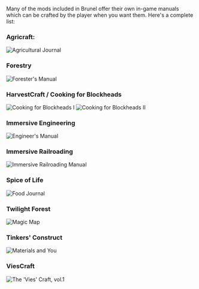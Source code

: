 Many of the mods included in Brunel offer
their own in-game manuals which can be
crafted by the player when you want them.
Here's a complete list:

### Agricraft:
![Agricultural Journal](item:agricraft:journal)

### Forestry
![Forester's Manual](item:forestry:book_forester)

### HarvestCraft / Cooking for Blockheads
![Cooking for Blockheads I](item:cookingforblockheads:recipe_book@1)
![Cooking for Blockheads II](item:cookingforblockheads:recipe_book@2)

### Immersive Engineering
![Engineer's Manual](item:immersiveengineering:tool@3)

### Immersive Railroading
![Immersive Railroading Manual](item:immersiverailroading:item_manual)

### Spice of Life
![Food Journal](item:spiceoflife:bookfoodjournal)

### Twilight Forest
![Magic Map](item:twilightforest:magic_map_empty)

### Tinkers' Construct
![Materials and You](item:tconstruct:book)

### ViesCraft
![The 'Vies' Craft, vol.1](item:vc:guidebook_main)
